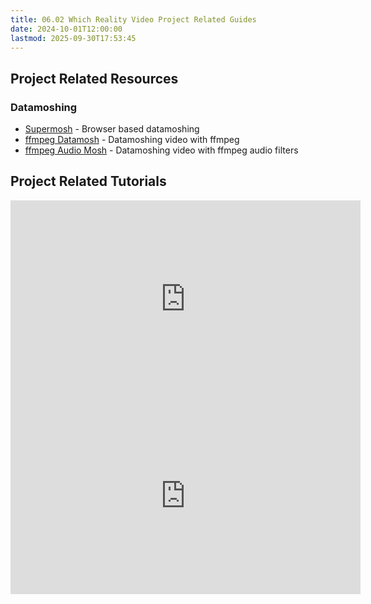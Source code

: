 ```yaml
---
title: 06.02 Which Reality Video Project Related Guides
date: 2024-10-01T12:00:00
lastmod: 2025-09-30T17:53:45
---
```


## Project Related Resources

### Datamoshing

- [Supermosh](https://supermosh.github.io/) - Browser based datamoshing
- [ffmpeg Datamosh](https://github.com/whatmakeart/ffmpeg-datamosh) - Datamoshing video with ffmpeg
- [ffmpeg Audio Mosh](https://github.com/whatmakeart/ffmpeg-audio-mosh) - Datamoshing video with ffmpeg audio filters

## Project Related Tutorials

<div class="video-grid">

<div class="iframe-16-9-container">
<iframe class="youTubeIframe" width="560" height="315" src="https://www.youtube.com/embed/kO66kv92lrE?rel=0" title="YouTube video player" frameborder="0" allow="accelerometer; autoplay; clipboard-write; encrypted-media; gyroscope; picture-in-picture; web-share" referrerpolicy="strict-origin-when-cross-origin" allowfullscreen></iframe>
</div>

<div class="iframe-16-9-container">
<iframe class="youTubeIframe" width="560" height="315" src="https://www.youtube.com/embed/Uff37qypOgU?rel=0" title="YouTube video player" frameborder="0" allow="accelerometer; autoplay; clipboard-write; encrypted-media; gyroscope; picture-in-picture; web-share" referrerpolicy="strict-origin-when-cross-origin" allowfullscreen></iframe>
</div>

</div>
